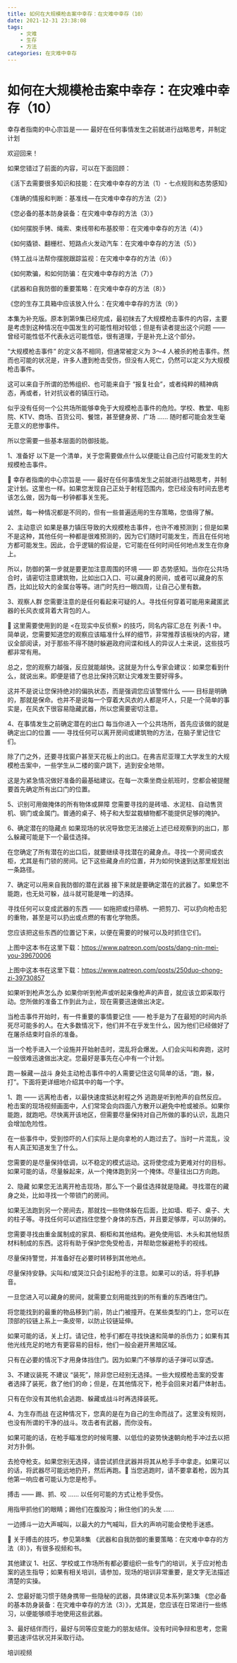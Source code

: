 ```yaml
---
title: 如何在大规模枪击案中幸存：在灾难中幸存（10）
date: 2021-12-31 23:38:08
tags:
    - 灾难
    - 生存
    - 方法
categories: 在灾难中幸存
---
```

# 如何在大规模枪击案中幸存：在灾难中幸存（10） #
幸存者指南的中心宗旨是 — — 最好在任何事情发生之前就进行战略思考，并制定计划

欢迎回来！

如果您错过了前面的内容，可以在下面回顾：

《活下去需要很多知识和技能：在灾难中幸存的方法（1）- 七点规则和态势感知》

《准确的情报和判断：基准线 — 在灾难中幸存的方法（2）》

《您必备的基本防身装备：在灾难中幸存的方法（3）》

《如何摆脱手铐、绳索、束线带和布基胶带：在灾难中幸存的方法（4）》

《如何撬锁、翻栅栏、短路点火发动汽车：在灾难中幸存的方法（5）》

《特工战斗法帮你摆脱跟踪监视：在灾难中幸存的方法（6）》

《如何欺骗，和如何防骗：在灾难中幸存的方法（7）》

《武器和自我防御的重要策略：在灾难中幸存的方法（8）》

《您的生存工具箱中应该放入什么：在灾难中幸存的方法（9）》

本集为补充版。原本到第9集已经完成，最初抹去了大规模枪击事件的内容，主要是考虑到这种情况在中国发生的可能性相对较低；但是有读者提出这个问题 —— 曾经可能性低不代表永远可能性低，很有道理，于是补充上这个部分。

“大规模枪击事件” 的定义各不相同，但通常被定义为 3～4 人被杀的枪击事件。然而也可能的状况是，许多人遭到枪击受伤，但没有人死亡，仍然可以定义为大规模枪击事件。

这可以来自于所谓的恐怖组织、也可能来自于 “报复社会”，或者纯粹的精神病态，再或者，针对抗议者的镇压行动。

似乎没有任何一个公共场所能够幸免于大规模枪击事件的危险。学校、教堂、电影院、KTV、商场、百货公司、餐馆，甚至健身房、广场 …… 随时都可能会发生毫无意义的悲惨事件。

所以您需要一些基本层面的防御技能。

1、准备好
以下是一个清单，关于您需要做点什么以便能让自己应付可能发生的大规模枪击事件。

📌 幸存者指南的中心宗旨是 —— 最好在任何事情发生之前就进行战略思考，并制定计划。这里也一样。如果您发现自己正处于射程范围内，您已经没有时间去思考该怎么做，因为每一秒钟都事关生死。

诚然，每一种情况都是不同的，但有一些普遍适用的生存策略，您值得了解。

2、主动意识
如果是暴力镇压导致的大规模枪击事件，也许不难预测到；但是如果不是这种，其他任何一种都是很难预测的，因为它们随时可能发生，而且在任何地方都可能发生。因此，合乎逻辑的假设是，它可能在任何时间任何地点发生在你身上。

所以，防御的第一步就是要更加注意周围的环境 —— 即 态势感知。当你在公共场合时，请密切注意建筑物，比如出口入口、可以藏身的房间，或者可以藏身的东西，比如比较大的金属台等等。进门时先扫一眼四周，让自己心里有数。

3、观察人群
您需要注意的是任何看起来可疑的人。寻找任何穿着可能用来藏匿武器的长风衣或背着大背包的人。

📌 这里需要使用到的是 <在现实中反侦察> 的技巧，同名内容汇总在 列表-1 中。简单说，您需要知道您的观察应该瞄准什么样的细节，非常推荐该板块的内容，建议全部阅读，对于那些不得不随时躲避政府间谍和线人的异议人士来说，这些技巧都非常有用。

总之，您的观察力越强，反应就能越快。这就是为什么专家会建议：如果您看到什么，就说出来。即便是错了也总比保持沉默让灾难发生要好得多。

这并不是说让您保持绝对的偏执状态，而是强调您应该警惕什么 —— 目标是明确的，那就是保命。也并不是说每一个穿着大风衣的人都是坏人，只是一个简单的事实是，在风衣下很容易隐藏武器，所以您需要密切注意。

4、在事情发生之前确定潜在的出口
每当你进入一个公共场所，首先应该做的就是确定出口的位置 —— 寻找任何可以离开房间或建筑物的方法，在脑子里记住它们。

除了门之外，还要寻找窗户甚至天花板上的出口。在弗吉尼亚理工大学发生的大规模枪击案中，一些学生从二楼的窗户跳下，逃到安全地带。

这是为紧急情况做好准备的最基础建议。在每一次乘坐商业航班时，您都会被提醒要首先确定所有出口门的位置。

5、识别可用做掩体的所有物体或屏障
您需要寻找的是砖墙、水泥柱、自动售货机、钢门或金属门。普通的桌子、椅子和大型盆栽植物都不能提供足够的掩护。

6、确定潜在的隐藏点
如果现场的状况导致您无法接近上述已经观察到的出口，那么躲藏可能是下一个最佳选择。

在您确定了所有潜在的出口后，就要继续寻找潜在的藏身点。寻找一个房间或衣柜，尤其是有门锁的房间。记下这些藏身点的位置，并为如何快速到达那里规划出一条路径。

7、确定可以用来自我防御的潜在武器
接下来就是要确定潜在的武器了。如果您不能跑，也无处可躲，战斗就可能是唯一的选择。

寻找任何可以变成武器的东西 —— 如拖把或扫帚柄、一把剪刀、可以扔向枪击犯的重物，甚至是可以扔出或点燃的有害化学物质。

您应该把这些东西的位置记下来，以便在需要的时候可以及时抓住它们。


上图中这本书在这里下载：https://www.patreon.com/posts/dang-nin-mei-you-39670006


上图中这本书在这里下载：https://www.patreon.com/posts/250duo-chong-zi-39730857

如果听到枪声怎么办
如果你听到枪声或听起来像枪声的声音，就应该立即采取行动。您所做的准备工作到此为止，现在需要迅速做出决定。

当枪击事件开始时，有一件重要的事情要记住 —— 枪手是为了在最短的时间内杀死尽可能多的人。在大多数情况下，他们并不在乎发生什么，因为他们已经做好了在屠杀结束时自杀的准备。

当一个枪手进入一个设施并开始射击时，混乱将会爆发。人们会尖叫和奔跑，这时一般很难迅速做出决定。您最好是事先在心中有一个计划。

跑 — 躲藏 — 战斗
身处主动枪击事件中的人需要记住这句简单的话，“跑，躲，打”。下面将更详细地介绍其中的每一个字。

1、跑 —— 远离枪击者，以最快速度抵达射程之外
逃跑是听到枪声的自然反应。枪击案的现场视频画面中，人们常常会向四面八方散开以避免中枪或被杀。如果你能跑，就跑吧。尽快离开该地区，但需要尽量保持对自己所做的事的认识，乱跑只会增加危险性。

在一些事件中，受到惊吓的人们实际上是向拿枪的人跑过去了。当时一片混乱，没有人真正知道发生了什么。

您需要的是尽量保持低调，以不稳定的模式运动。这将使您成为更难对付的目标。如果可能的话，尽量躲起来，从一个掩体跑到另一个掩体。尽量往出口方向跑。

2、隐藏 
如果您无法离开枪击现场，那么下一个最佳选择就是隐藏。寻找潜在的藏身之处，比如寻找一个带锁门的房间。

如果无法跑到另一个房间去，那就找一些物体躲在后面，比如墙、柜子、桌子、大的柱子等。寻找任何可以遮挡住您整个身体的东西，并且要足够厚，可以防弹的。

您需要寻找由重金属制成的家具、橱柜和其他结构。避免使用铝、木头和其他轻质材料制成的东西。这将有助于保护您免受枪击，并帮助您躲避枪手的视线。

尽量保持警觉，并准备好在必要时转移到其他地点。

尽量保持安静。尖叫和/或哭泣只会引起枪手的注意。如果可以的话，将手机静音。

一旦您进入可以藏身的房间，就需要立刻用能找到的所有重的东西堵住门。

将您能找到的最重的物品移到门前，防止门被撞开。在某些类型的门上，您可以在顶部的铰链上系上一条皮带，以防止铰链延伸。

如果可能的话，关上灯。请记住，枪手们都在寻找快速和简单的杀伤力；如果有其他光线充足的地方有更容易的目标，他们一般会避开黑暗区域。

只有在必要的情况下才用身体挡住门。因为如果门不够厚的话子弹可以穿透。

3、不建议装死
不建议 “装死”，除非您已经别无选择。一些大规模枪击案的受害者选择了装死，救了他们的命；但是，在其他情况下，枪手会回来对着尸体射击。

只有在你没有其他机会逃跑、躲藏或战斗时再选择装死。

4、为生存而战
在这种情况下，您真的是在为自己的生命而战了。这里没有规则，也没有所谓的干净的战斗。攻击者有武器，而你没有。

如果可能的话，在枪手瞄准您的时候弯腰、以低位的姿势快速朝向枪手冲过去以把对方扑倒。

去抢夺枪支。如果您别无选择，请尝试抓住武器并将其从枪手手中拿走。如果可以的话，将武器尽可能远地扔开，然后再跑。📌 当您逃跑时，请不要拿着枪，因为其他第一响应者可能认为您是枪手。

搏击 —— 踢、抓、咬 …… 以任何可能的方式让枪手受伤。

用指甲抓他们的眼睛；踢他们在腹股沟；揪住他们的头发 ……

一边搏斗一边大声喊叫，以最大的力气喊叫，巨大的声响可能会使枪手迷惑。

📌 关于搏击的技巧，参见第8集 《武器和自我防御的重要策略：在灾难中幸存的方法（8）》，有很多视频和书。

其他建议
1、社区、学校或工作场所有都必要组织一些专门的培训，关于应对枪击案的逃生指导；如果有相关培训，请参加，现场的培训非常重要，是文字无法描述清楚的实操。

2、您最好能习惯于随身携带一些隐秘的武器，具体建议见本系列第3集 《您必备的基本防身装备：在灾难中幸存的方法（3）》，尤其是，您应该在日常进行一些练习，以便能够顺手地使用这些武器。

3、最好结伴而行，最好与同等应变能力的朋友结伴。没有时间争辩和思考，您需要迅速评估状况并采取行动。

培训视频